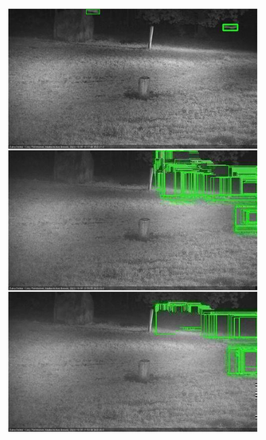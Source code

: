 ![20201008-191507-192509](in2/20201008/20201008-191507-192509_0_.jpg)
![20201008-205636-210637](in2/20201008/20201008-205636-210637_0_.jpg)
![20201008-214714-215716](in2/20201008/20201008-214714-215716_0_.jpg)
